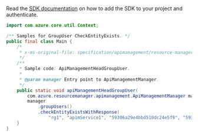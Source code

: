 Read the [SDK documentation](https://github.com/Azure/azure-sdk-for-java/blob/azure-resourcemanager-apimanagement_1.0.0-beta.3/sdk/apimanagement/azure-resourcemanager-apimanagement/README.md) on how to add the SDK to your project and authenticate.

```java
import com.azure.core.util.Context;

/** Samples for GroupUser CheckEntityExists. */
public final class Main {
    /*
     * x-ms-original-file: specification/apimanagement/resource-manager/Microsoft.ApiManagement/stable/2021-08-01/examples/ApiManagementHeadGroupUser.json
     */
    /**
     * Sample code: ApiManagementHeadGroupUser.
     *
     * @param manager Entry point to ApiManagementManager.
     */
    public static void apiManagementHeadGroupUser(
        com.azure.resourcemanager.apimanagement.ApiManagementManager manager) {
        manager
            .groupUsers()
            .checkEntityExistsWithResponse(
                "rg1", "apimService1", "59306a29e4bbd510dc24e5f9", "5931a75ae4bbd512a88c680b", Context.NONE);
    }
}
```
